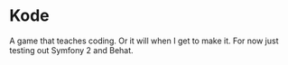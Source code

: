 Kode
========================

A game that teaches coding. Or it will when I get to make it. For now just testing out Symfony 2 and Behat.